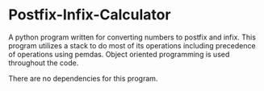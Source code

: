 # Postfix-Infix-Calculator

A python program written for converting numbers to postfix and infix. This program utilizes a stack to do most of its operations including precedence of operations using pemdas. Object oriented programming is used throughout the code. 

There are no dependencies for this program. 

